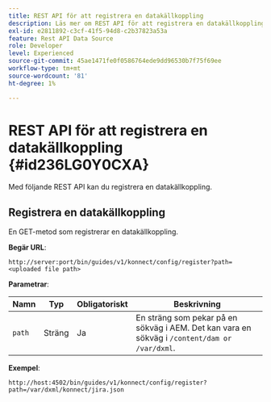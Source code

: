 ```yaml
---
title: REST API för att registrera en datakällkoppling
description: Läs mer om REST API för att registrera en datakällkoppling
exl-id: e2811892-c3cf-41f5-94d8-c2b37823a53a
feature: Rest API Data Source
role: Developer
level: Experienced
source-git-commit: 45ae1471fe0f0586764ede9dd96530b7f75f69ee
workflow-type: tm+mt
source-wordcount: '81'
ht-degree: 1%

---
```


# REST API för att registrera en datakällkoppling {#id236LG0Y0CXA}

Med följande REST API kan du registrera en datakällkoppling.

## Registrera en datakällkoppling

En GET-metod som registrerar en datakällkoppling.

**Begär URL**:

`http://server:port/bin/guides/v1/konnect/config/register?path=<uploaded file path>`

**Parametrar**:

| Namn | Typ | Obligatoriskt | Beskrivning |
|----|----|--------|-----------|
| `path` | Sträng | Ja | En sträng som pekar på en sökväg i AEM. Det kan vara en sökväg i `/content/dam or /var/dxml`. |

**Exempel**:

`http://host:4502/bin/guides/v1/konnect/config/register?path=/var/dxml/konnect/jira.json`
